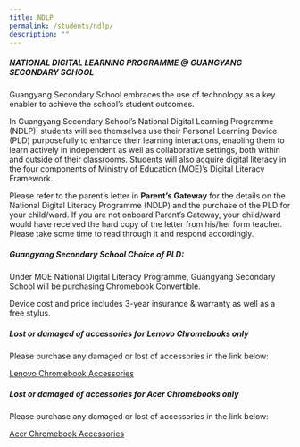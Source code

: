 ```yaml
---
title: NDLP
permalink: /students/ndlp/
description: ""
---
```

##### **NATIONAL DIGITAL LEARNING PROGRAMME @ GUANGYANG SECONDARY SCHOOL**

Guangyang Secondary School embraces the use of technology as a key enabler to achieve the school’s student outcomes.

In Guangyang Secondary School’s National Digital Learning Programme (NDLP), students will see themselves use their Personal Learning Device (PLD) purposefully to enhance their learning interactions, enabling them to learn actively in independent as well as collaborative settings, both within and outside of their classrooms. Students will also acquire digital literacy in the four components of Ministry of Education (MOE)’s Digital Literacy Framework.

Please refer to the parent’s letter in **Parent’s Gateway** for the details on the National Digital Literacy Programme (NDLP) and the purchase of the PLD for your child/ward. If you are not onboard Parent’s Gateway, your child/ward would have received the hard copy of the letter from his/her form teacher. Please take some time to read through it and respond accordingly.

##### **Guangyang Secondary School Choice of PLD:**

Under MOE National Digital Literacy Programme, Guangyang Secondary School will be purchasing Chromebook Convertible.

Device cost and price includes 3-year insurance & warranty as well as a free stylus.

##### Lost or damaged of accessories for Lenovo Chromebooks only

Please purchase any damaged or lost of accessories in the link below:

[Lenovo Chromebook Accessories](https://www.asiapac.com.sg/pld-lenovo/account/login)

##### Lost or damaged of accessories for Acer Chromebooks only

Please purchase any damaged or lost of accessories in the link below:

[Acer Chromebook Accessories](https://secured.acer.com.sg/pld)